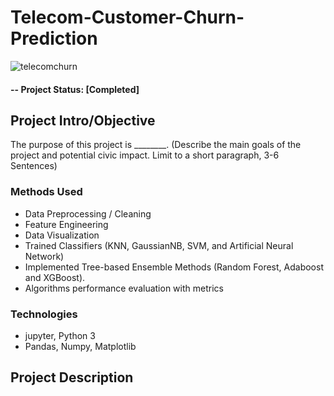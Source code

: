 # Telecom-Customer-Churn-Prediction

![telecomchurn](https://user-images.githubusercontent.com/49653689/94882916-49097100-0437-11eb-8819-5ff8e62107b6.png)

#### -- Project Status: [Completed]

## Project Intro/Objective
The purpose of this project is ________. (Describe the main goals of the project and potential civic impact. Limit to a short paragraph, 3-6 Sentences)

### Methods Used
* Data Preprocessing / Cleaning
* Feature Engineering 
* Data Visualization
* Trained Classifiers (KNN, GaussianNB, SVM, and Artificial Neural Network) 
* Implemented Tree-based Ensemble Methods (Random Forest, Adaboost and XGBoost).
* Algorithms performance evaluation with metrics

### Technologies
* jupyter, Python 3
* Pandas, Numpy, Matplotlib

## Project Description
